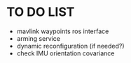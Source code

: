 TO DO LIST
==========

  * mavlink waypoints ros interface
  * arming service
  * dynamic reconfiguration (if needed?)
  * check IMU orientation covariance
